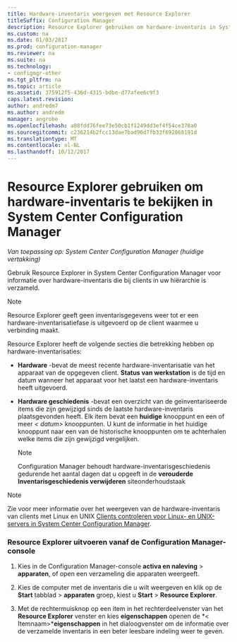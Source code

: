 ```yaml
---
title: Hardware-inventaris weergeven met Resource Explorer
titleSuffix: Configuration Manager
description: Resource Explorer gebruiken om hardware-inventaris in System Center Configuration Manager weer te geven.
ms.custom: na
ms.date: 01/03/2017
ms.prod: configuration-manager
ms.reviewer: na
ms.suite: na
ms.technology:
- configmgr-other
ms.tgt_pltfrm: na
ms.topic: article
ms.assetid: 375912f5-436d-4315-bdbe-d77afee6c9f3
caps.latest.revision: 
author: andredm7
ms.author: andredm
manager: angrobe
ms.openlocfilehash: a08fdd76fee73e50cb1f1249dd3ef4f54ce378a0
ms.sourcegitcommit: c236214b2fcc13dae7bad96d7fb33f692868191d
ms.translationtype: MT
ms.contentlocale: nl-NL
ms.lasthandoff: 10/12/2017
---
```

# <a name="how-to-use-resource-explorer-to-view-hardware-inventory-in-system-center-configuration-manager"></a>Resource Explorer gebruiken om hardware-inventaris te bekijken in System Center Configuration Manager

*Van toepassing op: System Center Configuration Manager (huidige vertakking)*

Gebruik Resource Explorer in System Center Configuration Manager voor informatie over hardware-inventaris die bij clients in uw hiërarchie is verzameld.  

> [!NOTE]  
>  Resource Explorer geeft geen inventarisgegevens weer tot er een hardware-inventarisatiefase is uitgevoerd op de client waarmee u verbinding maakt.  

 Resource Explorer heeft de volgende secties die betrekking hebben op hardware-inventarisaties:  

-   **Hardware** -bevat de meest recente hardware-inventarisatie van het apparaat van de opgegeven client.  **Status van werkstation** is de tijd en datum wanneer het apparaat voor het laatst een hardware-inventaris heeft uitgevoerd.  

-   **Hardware geschiedenis** -bevat een overzicht van de geïnventariseerde items die zijn gewijzigd sinds de laatste hardware-inventaris plaatsgevonden heeft. Elk item bevat een **huidige** knooppunt en een of meer *< datum\>*  knooppunten. U kunt de informatie in het huidige knooppunt naar een van de historische knooppunten om te achterhalen welke items die zijn gewijzigd vergelijken.  

    > [!NOTE]  
    >  Configuration Manager behoudt hardware-inventarisgeschiedenis gedurende het aantal dagen dat u opgeeft in de **verouderde Inventarisgeschiedenis verwijderen** siteonderhoudstaak  

> [!NOTE]  
>  Zie voor meer informatie over het weergeven van de hardware-inventaris van clients met Linux en UNIX [Clients controleren voor Linux- en UNIX-servers in System Center Configuration Manager](../../../../core/clients/manage/monitor-clients-for-linux-and-unix-servers.md).  

### <a name="how-to-run-resource-explorer-from-the-configuration-manager-console"></a>Resource Explorer uitvoeren vanaf de Configuration Manager-console  

1.  Kies in de Configuration Manager-console **activa en naleving** > **apparaten**, of open een verzameling die apparaten weergeeft.  

3.  Kies de computer met de inventaris die u wilt weergeven en klik op de **Start** tabblad > **apparaten** groep, kiest u **Start** >  **Resource Explorer**.   

4.  Met de rechtermuisknop op een item in het rechterdeelvenster van het **Resource Explorer** venster en kies **eigenschappen** openen de *< Itemnaam\>***eigenschappen** in het dialoogvenster om de informatie over de verzamelde inventaris in een beter leesbare indeling weer te geven.  

